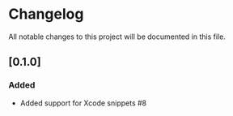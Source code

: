 
# Changelog

All notable changes to this project will be documented in this file.

## [0.1.0]

### Added

- Added support for Xcode snippets #8
